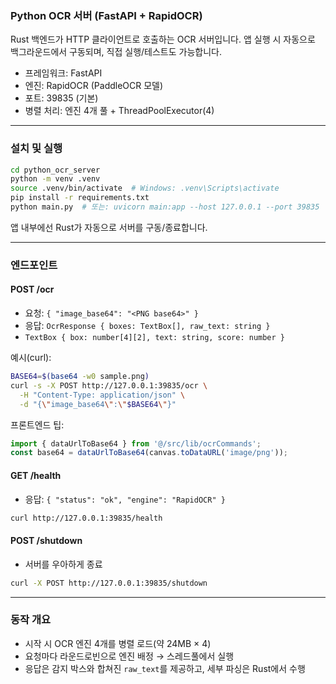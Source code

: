 ### Python OCR 서버 (FastAPI + RapidOCR)

Rust 백엔드가 HTTP 클라이언트로 호출하는 OCR 서버입니다. 앱 실행 시 자동으로 백그라운드에서 구동되며, 직접 실행/테스트도 가능합니다.

- 프레임워크: FastAPI
- 엔진: RapidOCR (PaddleOCR 모델)
- 포트: 39835 (기본)
- 병렬 처리: 엔진 4개 풀 + ThreadPoolExecutor(4)

---

### 설치 및 실행
```bash
cd python_ocr_server
python -m venv .venv
source .venv/bin/activate  # Windows: .venv\Scripts\activate
pip install -r requirements.txt
python main.py  # 또는: uvicorn main:app --host 127.0.0.1 --port 39835
```

앱 내부에선 Rust가 자동으로 서버를 구동/종료합니다.

---

### 엔드포인트

#### POST /ocr
- 요청: `{ "image_base64": "<PNG base64>" }`
- 응답: `OcrResponse { boxes: TextBox[], raw_text: string }`
- `TextBox { box: number[4][2], text: string, score: number }`

예시(curl):
```bash
BASE64=$(base64 -w0 sample.png)
curl -s -X POST http://127.0.0.1:39835/ocr \
  -H "Content-Type: application/json" \
  -d "{\"image_base64\":\"$BASE64\"}"
```

프론트엔드 팁:
```ts
import { dataUrlToBase64 } from '@/src/lib/ocrCommands';
const base64 = dataUrlToBase64(canvas.toDataURL('image/png'));
```

#### GET /health
- 응답: `{ "status": "ok", "engine": "RapidOCR" }`

```bash
curl http://127.0.0.1:39835/health
```

#### POST /shutdown
- 서버를 우아하게 종료

```bash
curl -X POST http://127.0.0.1:39835/shutdown
```

---

### 동작 개요
- 시작 시 OCR 엔진 4개를 병렬 로드(약 24MB × 4)
- 요청마다 라운드로빈으로 엔진 배정 → 스레드풀에서 실행
- 응답은 감지 박스와 합쳐진 `raw_text`를 제공하고, 세부 파싱은 Rust에서 수행
